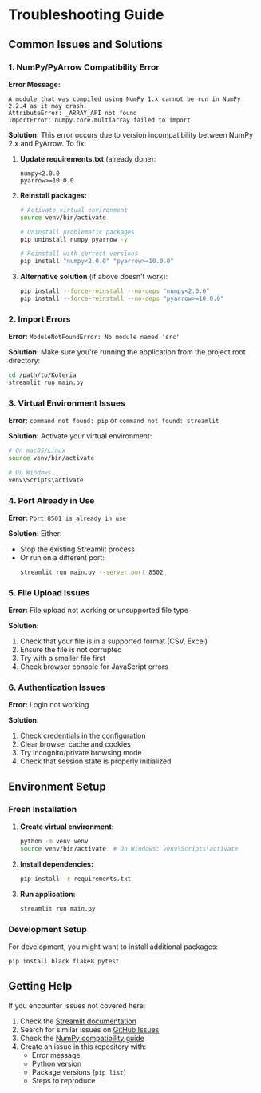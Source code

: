 # Troubleshooting Guide

## Common Issues and Solutions

### 1. NumPy/PyArrow Compatibility Error

**Error Message:**
```
A module that was compiled using NumPy 1.x cannot be run in NumPy 2.2.4 as it may crash.
AttributeError: _ARRAY_API not found
ImportError: numpy.core.multiarray failed to import
```

**Solution:**
This error occurs due to version incompatibility between NumPy 2.x and PyArrow. To fix:

1. **Update requirements.txt** (already done):
   ```
   numpy<2.0.0
   pyarrow>=10.0.0
   ```

2. **Reinstall packages:**
   ```bash
   # Activate virtual environment
   source venv/bin/activate
   
   # Uninstall problematic packages
   pip uninstall numpy pyarrow -y
   
   # Reinstall with correct versions
   pip install "numpy<2.0.0" "pyarrow>=10.0.0"
   ```

3. **Alternative solution** (if above doesn't work):
   ```bash
   pip install --force-reinstall --no-deps "numpy<2.0.0"
   pip install --force-reinstall --no-deps "pyarrow>=10.0.0"
   ```

### 2. Import Errors

**Error:** `ModuleNotFoundError: No module named 'src'`

**Solution:**
Make sure you're running the application from the project root directory:
```bash
cd /path/to/Koteria
streamlit run main.py
```

### 3. Virtual Environment Issues

**Error:** `command not found: pip` or `command not found: streamlit`

**Solution:**
Activate your virtual environment:
```bash
# On macOS/Linux
source venv/bin/activate

# On Windows
venv\Scripts\activate
```

### 4. Port Already in Use

**Error:** `Port 8501 is already in use`

**Solution:**
Either:
- Stop the existing Streamlit process
- Or run on a different port:
  ```bash
  streamlit run main.py --server.port 8502
  ```

### 5. File Upload Issues

**Error:** File upload not working or unsupported file type

**Solution:**
1. Check that your file is in a supported format (CSV, Excel)
2. Ensure the file is not corrupted
3. Try with a smaller file first
4. Check browser console for JavaScript errors

### 6. Authentication Issues

**Error:** Login not working

**Solution:**
1. Check credentials in the configuration
2. Clear browser cache and cookies
3. Try incognito/private browsing mode
4. Check that session state is properly initialized

## Environment Setup

### Fresh Installation

1. **Create virtual environment:**
   ```bash
   python -m venv venv
   source venv/bin/activate  # On Windows: venv\Scripts\activate
   ```

2. **Install dependencies:**
   ```bash
   pip install -r requirements.txt
   ```

3. **Run application:**
   ```bash
   streamlit run main.py
   ```

### Development Setup

For development, you might want to install additional packages:
```bash
pip install black flake8 pytest
```

## Getting Help

If you encounter issues not covered here:

1. Check the [Streamlit documentation](https://docs.streamlit.io/)
2. Search for similar issues on [GitHub Issues](https://github.com/streamlit/streamlit/issues)
3. Check the [NumPy compatibility guide](https://numpy.org/devdocs/numpy_2_0_migration_guide.html)
4. Create an issue in this repository with:
   - Error message
   - Python version
   - Package versions (`pip list`)
   - Steps to reproduce
